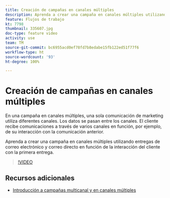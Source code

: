 ```yaml
---
title: Creación de campañas en canales múltiples
description: Aprenda a crear una campaña en canales múltiples utilizando entregas de correo electrónico y correo directo en función de la interacción del cliente con la primera entrega.
feature: Flujos de trabajo
kt: 7798
thumbnail: 335607.jpg
doc-type: feature video
activity: use
team: TM
source-git-commit: bc6955acd0ef78fd7b8edabe15fb122ed51f77f6
workflow-type: ht
source-wordcount: '93'
ht-degree: 100%

---
```



# Creación de campañas en canales múltiples

En una campaña en canales múltiples, una sola comunicación de marketing utiliza diferentes canales. Los datos se pasan entre los canales. El cliente recibe comunicaciones a través de varios canales en función, por ejemplo, de su interacción con la comunicación anterior.

Aprenda a crear una campaña en canales múltiples utilizando entregas de correo electrónico y correo directo en función de la interacción del cliente con la primera entrega.

>[!VIDEO](https://video.tv.adobe.com/v/335607?quality=12)

## Recursos adicionales

* [Introducción a campañas multicanal y en canales múltiples](/help/orchestrate-campaigns/introduction-to-cross-and-multi-channel-campaigns.md)
